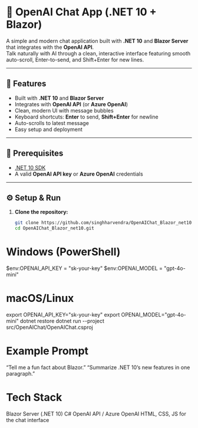 # 💬 OpenAI Chat App (.NET 10 + Blazor)

A simple and modern chat application built with **.NET 10** and **Blazor Server** that integrates with the **OpenAI API**.  
Talk naturally with AI through a clean, interactive interface featuring smooth auto-scroll, Enter-to-send, and Shift+Enter for new lines.

---

## 🚀 Features
- Built with **.NET 10** and **Blazor Server**
- Integrates with **OpenAI API** (or **Azure OpenAI**)
- Clean, modern UI with message bubbles
- Keyboard shortcuts: **Enter** to send, **Shift+Enter** for newline
- Auto-scrolls to latest message
- Easy setup and deployment

---

## 🧩 Prerequisites
- [.NET 10 SDK](https://dotnet.microsoft.com/)
- A valid **OpenAI API key** or **Azure OpenAI** credentials

---

## ⚙️ Setup & Run
1. **Clone the repository:**
   ```bash
   git clone https://github.com/singhharvendra/OpenAIChat_Blazor_net10.git
   cd OpenAIChat_Blazor_net10.git
   
# Windows (PowerShell)
$env:OPENAI_API_KEY = "sk-your-key"
$env:OPENAI_MODEL = "gpt-4o-mini"

# macOS/Linux
export OPENAI_API_KEY="sk-your-key"
export OPENAI_MODEL="gpt-4o-mini"
dotnet restore
dotnet run --project src/OpenAIChat/OpenAIChat.csproj

# Example Prompt

“Tell me a fun fact about Blazor.”
“Summarize .NET 10’s new features in one paragraph.”

# Tech Stack

Blazor Server (.NET 10)
C#
OpenAI API / Azure OpenAI
HTML, CSS, JS for the chat interface
